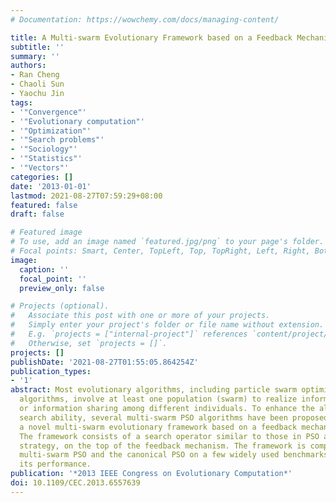 ```yaml
---
# Documentation: https://wowchemy.com/docs/managing-content/

title: A Multi-swarm Evolutionary Framework based on a Feedback Mechanism
subtitle: ''
summary: ''
authors:
- Ran Cheng
- Chaoli Sun
- Yaochu Jin
tags:
- '"Convergence"'
- '"Evolutionary computation"'
- '"Optimization"'
- '"Search problems"'
- '"Sociology"'
- '"Statistics"'
- '"Vectors"'
categories: []
date: '2013-01-01'
lastmod: 2021-08-27T07:59:29+08:00
featured: false
draft: false

# Featured image
# To use, add an image named `featured.jpg/png` to your page's folder.
# Focal points: Smart, Center, TopLeft, Top, TopRight, Left, Right, BottomLeft, Bottom, BottomRight.
image:
  caption: ''
  focal_point: ''
  preview_only: false

# Projects (optional).
#   Associate this post with one or more of your projects.
#   Simply enter your project's folder or file name without extension.
#   E.g. `projects = ["internal-project"]` references `content/project/deep-learning/index.md`.
#   Otherwise, set `projects = []`.
projects: []
publishDate: '2021-08-27T01:55:05.864254Z'
publication_types:
- '1'
abstract: Most evolutionary algorithms, including particle swarm optimization (PSO)
  algorithms, involve at least one population (swarm) to realize information exchange
  or information sharing among different individuals. To enhance the algorithms' global
  search ability, several multi-swarm PSO algorithms have been proposed. In this paper,
  a novel multi-swarm evolutionary framework based on a feedback mechanism is introduced.
  The framework consists of a search operator similar to those in PSO and a mutation
  strategy, on the top of the feedback mechanism. The framework is compared with a
  multi-swarm PSO and the canonical PSO on a few widely used benchmarks to demonstrate
  its performance.
publication: '*2013 IEEE Congress on Evolutionary Computation*'
doi: 10.1109/CEC.2013.6557639
---
```

